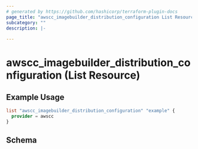 ```yaml
---
# generated by https://github.com/hashicorp/terraform-plugin-docs
page_title: "awscc_imagebuilder_distribution_configuration List Resource - terraform-provider-awscc"
subcategory: ""
description: |-
  
---
```


# awscc_imagebuilder_distribution_configuration (List Resource)



## Example Usage

```terraform
list "awscc_imagebuilder_distribution_configuration" "example" {
  provider = awscc
}
```

<!-- schema generated by tfplugindocs -->
## Schema
